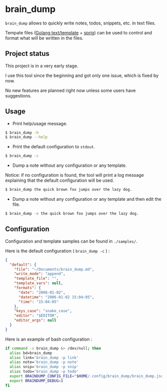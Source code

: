 # brain\_dump

`brain_dump` allows to quickly write notes, todos, snippets, etc. in text files.

Tempate files ([Golang text/template](https://pkg.go.dev/text/template) + [sprig](https://masterminds.github.io/sprig/))
can be used to control and format what will be written in the files.

## Project status

This project is in a very early stage.

I use this tool since the beginning and got only one issue, which is fixed by now.

No new features are planned right now unless some users have suggestions.

## Usage

- Print help/usage message.

```bash
$ brain_dump -h
$ brain_dump --help
```

- Print the default configuration to `stdout`.

```bash
$ brain_dump -c
```

- Dump a note without any configuration or any template.

Notice: if no configuration is found, the tool will print a log message
explaining that the default configuration will be used.

```bash
$ brain_dump the quick brown fox jumps over the lazy dog.
```

- Dump a note without any configuration or any template and then edit the file.

```bash
$ brain_dump -e the quick brown fox jumps over the lazy dog.
```

## Configuration

Configuration and template samples can be found in `./samples/`.

Here is the default configuration ( `brain_dump -c` ) :

```json
{
  "default": {
    "file": "~/Documents/brain_dump.md",
    "write_mode": "append",
    "template_file": "",
    "template_vars": null,
    "formats": {
      "date": "2006-01-02",
      "datetime": "2006-01-02 15:04:05",
      "time": "15:04:05"
    },
    "keys_case": "snake_case",
    "editor": "$EDITOR",
    "editor_args": null
  }
}
```

Here is an example of bash configuration :

```bash
if command -v brain_dump &> /dev/null; then
  alias bd=brain_dump
  alias link='brain_dump -p link'
  alias note='brain_dump -p note'
  alias snip='brain_dump -p snip'
  alias todo='brain_dump -p todo'
  export BRAINDUMP_CONFIG_FILE="$HOME/.config/brain_dump/brain_dump.json"
  export BRAINDUMP_DEBUG=1
fi
```
